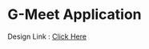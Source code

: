 # G-Meet Application

Design Link : [Click Here](https://www.figma.com/file/Eu1CClxThtLvC6YVUbs0TA/G-Meet?type=design&node-id=20%3A129&mode=design&t=dRQi8D05LaPpPRAY-1)

